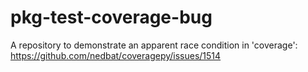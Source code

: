 # pkg-test-coverage-bug
A repository to demonstrate an apparent race condition in 'coverage': https://github.com/nedbat/coveragepy/issues/1514
